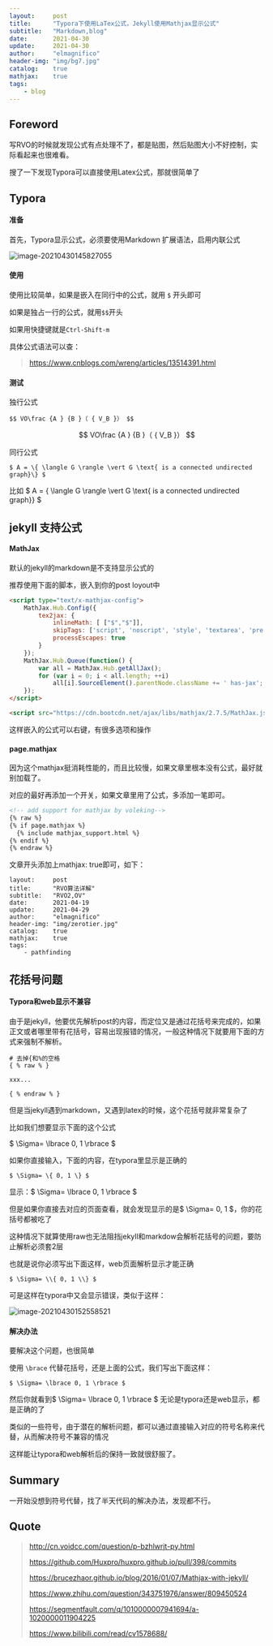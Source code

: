 ```yaml
---
layout:     post
title:      "Typora下使用LaTex公式，Jekyll使用Mathjax显示公式"
subtitle:   "Markdown,blog"
date:       2021-04-30
update:     2021-04-30
author:     "elmagnifico"
header-img: "img/bg7.jpg"
catalog:    true
mathjax:    true
tags:
    - blog
---
```


## Foreword

写RVO的时候就发现公式有点处理不了，都是贴图，然后贴图大小不好控制，实际看起来也很难看。

搜了一下发现Typora可以直接使用Latex公式，那就很简单了



## Typora

#### 准备

首先，Typora显示公式，必须要使用Markdown 扩展语法，启用内联公式

![image-20210430145827055](https://i.loli.net/2021/04/30/Z3B9G4TrKgyNPJQ.png)



#### 使用

使用比较简单，如果是嵌入在同行中的公式，就用 `$` 开头即可

如果是独占一行的公式，就用`$$`开头

如果用快捷键就是`Ctrl-Shift-m`



具体公式语法可以查：

> https://www.cnblogs.com/wreng/articles/13514391.html



#### 测试

独行公式

```
$$ VO\frac {A } {B }（ { V_B }） $$

```

$$
VO\frac {A } {B }（ { V_B }）
$$

同行公式

```
$ A = \{ \langle G \rangle \vert G \text{ is a connected undirected graph}\} $
```

比如   $ A = \{ \langle G \rangle \vert G \text{ is a connected undirected graph}\} $  



## jekyll 支持公式

#### MathJax

默认的jekyll的markdown是不支持显示公式的

推荐使用下面的脚本，嵌入到你的post loyout中

```html
<script type="text/x-mathjax-config">
    MathJax.Hub.Config({
        tex2jax: {
            inlineMath: [ ["$","$"]],
            skipTags: ['script', 'noscript', 'style', 'textarea', 'pre', 'code'],
            processEscapes: true
        }
    });
    MathJax.Hub.Queue(function() {
        var all = MathJax.Hub.getAllJax();
        for (var i = 0; i < all.length; ++i)
            all[i].SourceElement().parentNode.className += ' has-jax';
    });
</script>

<script src="https://cdn.bootcdn.net/ajax/libs/mathjax/2.7.5/MathJax.js?config=TeX-MML-AM_CHTML"></script>
```

这样嵌入的公式可以右键，有很多选项和操作



#### page.mathjax

因为这个mathjax挺消耗性能的，而且比较慢，如果文章里根本没有公式，最好就别加载了。

对应的最好再添加一个开关，如果文章里用了公式，多添加一笔即可。

```html
<!-- add support for mathjax by voleking-->
{% raw %}
{% if page.mathjax %}
  {% include mathjax_support.html %}
{% endif %}
{% endraw %}
```





文章开头添加上mathjax:    true即可，如下：

```
layout:     post
title:      "RVO算法详解"
subtitle:   "RVO2,OV"
date:       2021-04-19
update:     2021-04-29
author:     "elmagnifico"
header-img: "img/zerotier.jpg"
catalog:    true
mathjax:    true
tags:
    - pathfinding
```



## 花括号问题

#### Typora和web显示不兼容

由于是jekyll，他要优先解析post的内容，而定位又是通过花括号来完成的，如果正文或者哪里带有花括号，容易出现报错的情况，一般这种情况下就要用下面的方式来强制不解析。

```
# 去掉{和%的空格
{ % raw % }

xxx...

{ % endraw % }
```

但是当jekyll遇到markdown，又遇到latex的时候，这个花括号就非常复杂了



比如我们想要显示下面的这个公式

$ \Sigma= \lbrace 0, 1 \rbrace $

如果你直接输入，下面的内容，在typora里显示是正确的

```
$ \Sigma= \{ 0, 1 \} $
```

显示：$ \Sigma= \lbrace 0, 1 \rbrace $



但是如果你直接去对应的页面查看，就会发现显示的是$ \Sigma=  0, 1  $，你的花括号都被吃了

这种情况下就算使用raw也无法阻挡jekyll和markdow会解析花括号的问题，要防止解析必须套2层

也就是说你必须写出下面这样，web页面解析显示才能正确

```
$ \Sigma= \\{ 0, 1 \\} $
```

可是这样在typora中又会显示错误，类似于这样：

![image-20210430152558521](https://i.loli.net/2021/04/30/y2JbXqmCTODv31B.png)

#### 解决办法

要解决这个问题，也很简单

使用 `\brace` 代替花括号，还是上面的公式，我们写出下面这样：

```
$ \Sigma= \lbrace 0, 1 \rbrace $
```

然后你就看到$ \Sigma= \lbrace 0, 1 \rbrace $ 无论是typora还是web显示，都是正确的了



类似的一些符号，由于潜在的解析问题，都可以通过直接输入对应的符号名称来代替，从而解决符号不兼容的情况

这样能让typora和web解析后的保持一致就很舒服了。



## Summary

一开始没想到符号代替，找了半天代码的解决办法，发现都不行。



## Quote

> http://cn.voidcc.com/question/p-bzhlwrjt-py.html
>
> https://github.com/Huxpro/huxpro.github.io/pull/398/commits
>
> https://brucezhaor.github.io/blog/2016/01/07/Mathjax-with-jekyll/
>
> https://www.zhihu.com/question/343751976/answer/809450524
>
> https://segmentfault.com/q/1010000007941694/a-1020000011904225
>
> https://www.bilibili.com/read/cv1578688/

